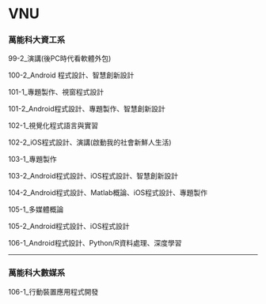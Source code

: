 # VNU
### 萬能科大資工系

99-2_演講(後PC時代看軟體外包)

100-2_Android 程式設計、智慧創新設計

101-1_專題製作、視窗程式設計

101-2_Android程式設計、專題製作、智慧創新設計

102-1_視覺化程式語言與實習

102-2_iOS程式設計、演講(啟動我的社會新鮮人生活)

103-1_專題製作

103-2_Android程式設計、iOS程式設計、智慧創新設計

104-2_Android程式設計、Matlab概論、iOS程式設計、專題製作

105-1_多媒體概論

105-2_Android程式設計、iOS程式設計

106-1_Android程式設計、Python/R資料處理、深度學習
  
---
### 萬能科大數媒系

106-1_行動裝置應用程式開發
